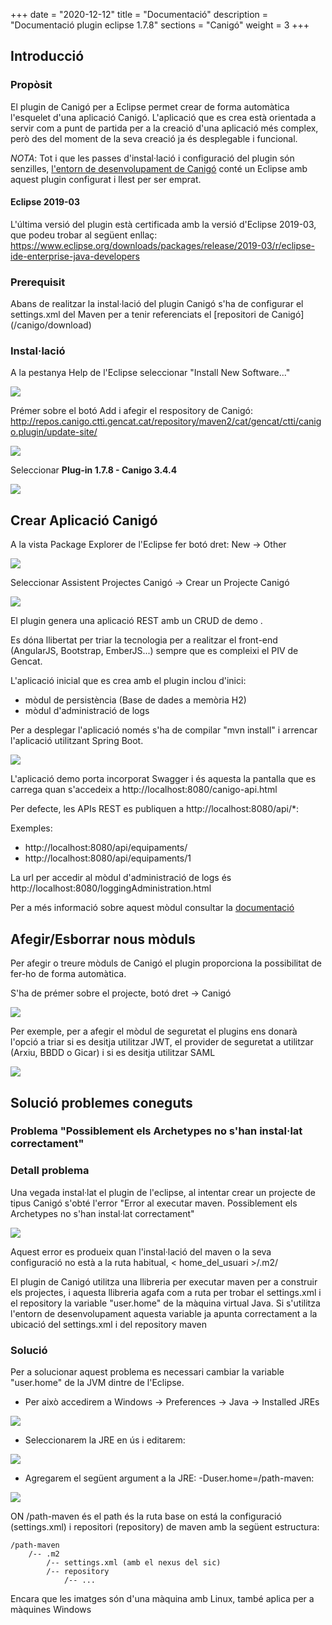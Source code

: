 +++
date        = "2020-12-12"
title       = "Documentació"
description = "Documentació plugin eclipse 1.7.8"
sections    = "Canigó"
weight		= 3
+++

## Introducció

### Propòsit

El plugin de Canigó per a Eclipse permet crear de forma automàtica l'esquelet d'una aplicació Canigó. L'aplicació que es crea està orientada a servir com a punt de partida per a la creació d'una aplicació més complex, però des del moment de la seva creació ja és desplegable i funcional.

*NOTA*: Tot i que les passes d'instal·lació i configuració del plugin són senzilles, [l'entorn de desenvolupament de Canigó](/canigo/entorn-desenvolupament/) conté un Eclipse amb aquest plugin configurat i llest per ser emprat.

#### Eclipse 2019-03

L'última versió del plugin està certificada amb la versió d'Eclipse 2019-03, que podeu trobar al següent enllaç: https://www.eclipse.org/downloads/packages/release/2019-03/r/eclipse-ide-enterprise-java-developers

### Prerequisit

Abans de realitzar la instal·lació del plugin Canigó s'ha de configurar el settings.xml del Maven per a tenir referenciats el [repositori de Canigó] (/canigo/download)

### Instal·lació

A la pestanya Help de l'Eclipse seleccionar "Install New Software..."

![](/related/canigo/documentacio/plugin-canigo/img1.jpg)

Prémer sobre el botó Add i afegir el respository de Canigó:
http://repos.canigo.ctti.gencat.cat/repository/maven2/cat/gencat/ctti/canigo.plugin/update-site/

![](/related/canigo/documentacio/plugin-canigo/img2.jpg)

Seleccionar **Plug-in 1.7.8 - Canigo 3.4.4**

![](/related/canigo/documentacio/plugin-canigo/Plugin_eclipse_1_7_8.png)

## Crear Aplicació Canigó

A la vista Package Explorer de l'Eclipse fer botó dret: New -> Other

![](/related/canigo/documentacio/plugin-canigo/img4.jpg)

Seleccionar Assistent Projectes Canigó -> Crear un Projecte Canigó

![](/related/canigo/documentacio/plugin-canigo/Plugin_eclipse_1_7_4_new_project.png)

El plugin genera una aplicació REST amb un CRUD de demo .

Es dóna llibertat per triar la tecnologia per a realitzar el front-end (AngularJS, Bootstrap, EmberJS...) sempre que es compleixi el PIV de Gencat.

L'aplicació inicial que es crea amb el plugin inclou d'inici:

* mòdul de persistència (Base de dades a memòria H2)
* mòdul d'administració de logs

Per a desplegar l'aplicació només s'ha de compilar "mvn install" i arrencar l'aplicació utilitzant Spring Boot.

![](/related/canigo/documentacio/plugin-canigo/img11.jpg)

L'aplicació demo porta incorporat Swagger i és aquesta la pantalla que es carrega quan s'accedeix a http://localhost:8080/canigo-api.html

Per defecte, les APIs REST es publiquen a http://localhost:8080/api/*:

Exemples:

* http://localhost:8080/api/equipaments/
* http://localhost:8080/api/equipaments/1

La url per accedir al mòdul d'administració de logs és http://localhost:8080/loggingAdministration.html

Per a més informació sobre aquest mòdul consultar la [documentació](/canigo-documentacio-versions-3x-core/modul-logging-admin/)

## Afegir/Esborrar nous mòduls

Per afegir o treure mòduls de Canigó el plugin proporciona la possibilitat de fer-ho de forma automàtica.

S'ha de prémer sobre el projecte, botó dret -> Canigó

![](/related/canigo/documentacio/plugin-canigo/img9.jpg)

Per exemple, per a afegir el mòdul de seguretat el plugins ens donarà l'opció a triar si es desitja utilitzar JWT, el provider de seguretat a utilitzar (Arxiu, BBDD o Gicar) i si es desitja utilitzar SAML

![](/related/canigo/documentacio/plugin-canigo/Plugin_eclipse_1_7_4_add_modules_security.png)

## Solució problemes coneguts

### Problema "Possiblement els Archetypes no s'han instal·lat correctament"

### Detall problema

Una vegada instal·lat el plugin de l'eclipse, al intentar crear un projecte de tipus Canigó s'obté l'error "Error al executar maven. Possiblement els Archetypes no s'han instal·lat correctament"

![](/related/canigo/documentacio/plugin-canigo/Error_archetypes_no_installat_correctament.png)

Aquest error es produeix quan l'instal·lació del maven o la seva configuració no està a la ruta habitual, < home_del_usuari >/.m2/

El plugin de Canigó utilitza una llibreria per executar maven per a construir els projectes, i aquesta llibreria agafa com a ruta per trobar el settings.xml i el repository la variable "user.home" de la màquina virtual Java. Si s'utilitza l'entorn de desenvolupament aquesta variable ja apunta correctament a la ubicació del settings.xml i del repository maven

### Solució

Per a solucionar aquest problema es necessari cambiar la variable "user.home" de la JVM dintre de l'Eclipse. 

* Per això accedirem a Windows -> Preferences -> Java -> Installed JREs 

![](/related/canigo/documentacio/plugin-canigo/Solucio_error_archetypes_no_installat_correctament_jre.png)

* Seleccionarem la JRE en ús i editarem: 

![](/related/canigo/documentacio/plugin-canigo/Solucio_error_archetypes_no_installat_correctament_jre_utilitzada.png)

* Agregarem el següent argument a la JRE: -Duser.home=/path-maven: 

![](/related/canigo/documentacio/plugin-canigo/Solucio_error_archetypes_no_installat_correctament_afegir_variable.png)

ON /path-maven és el path és la ruta base on está la configuració (settings.xml) i repositori (repository) de maven amb la següent estructura:

```
/path-maven
    /-- .m2
        /-- settings.xml (amb el nexus del sic)
        /-- repository
            /-- ...
```

Encara que les imatges són d'una màquina amb Linux, també aplica per a màquines Windows
